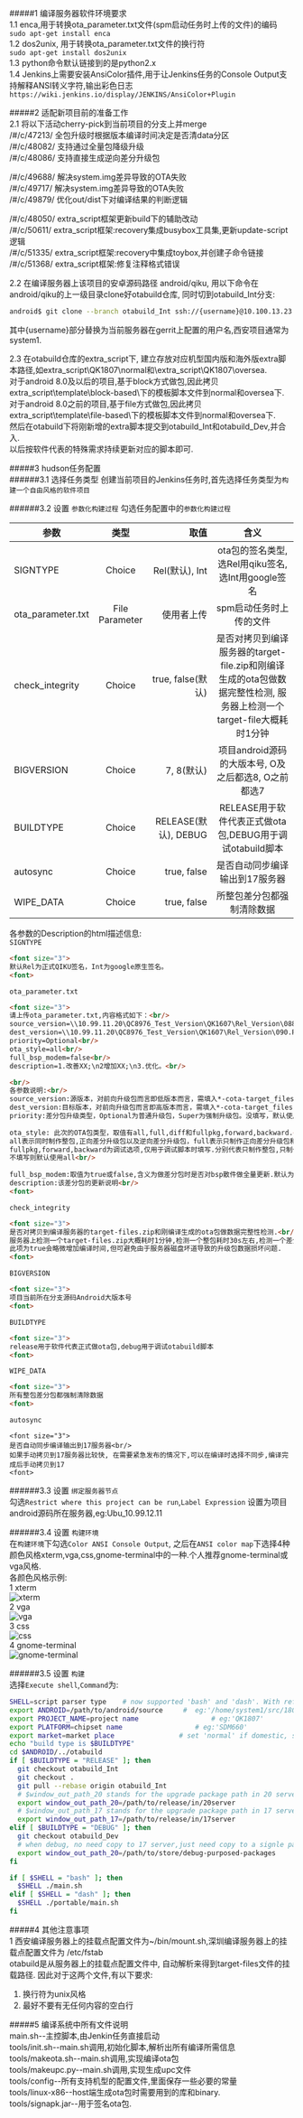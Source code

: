 #####1 编译服务器软件环境要求  
1.1 enca,用于转换ota_parameter.txt文件(spm启动任务时上传的文件)的编码  
`sudo apt-get install enca`   
1.2 dos2unix, 用于转换ota_parameter.txt文件的换行符  
`sudo apt-get install dos2unix`  
1.3 python命令默认链接到的是python2.x  
1.4 Jenkins上需要安装AnsiColor插件,用于让Jenkins任务的Console  Output支持解释ANSI转义字符,输出彩色日志  
`https://wiki.jenkins.io/display/JENKINS/AnsiColor+Plugin`

#####2 适配新项目前的准备工作  
2.1 将以下活动cherry-pick到当前项目的分支上并merge  
/#/c/47213/ 全包升级时根据版本编译时间决定是否清data分区  
/#/c/48082/ 支持通过全量包降级升级   
/#/c/48086/ 支持直接生成逆向差分升级包  

/#/c/49688/ 解决system.img差异导致的OTA失败  
/#/c/49717/ 解决system.img差异导致的OTA失败  
/#/c/49879/ 优化out/dist下对编译结果的判断逻辑  

/#/c/48050/ extra_script框架更新build下的辅助改动  
/#/c/50611/ extra_script框架:recovery集成busybox工具集,更新update-script逻辑  
/#/c/51335/ extra_script框架:recovery中集成toybox,并创建子命令链接  
/#/c/51368/ extra_script框架:修复注释格式错误  

2.2 在编译服务器上该项目的安卓源码路径 android/qiku, 用以下命令在android/qiku的上一级目录clone好otabuild仓库, 同时切到otabuild_Int分支:  
```bash
android$ git clone --branch otabuild_Int ssh://{username}@10.100.13.23:29418/android/otabuild
```
其中{username}部分替换为当前服务器在gerrit上配置的用户名,西安项目通常为system1.   

2.3  在otabuild仓库的extra_script下, 建立存放对应机型国内版和海外版extra脚本路径,如extra_script\QK1807\normal和\extra_script\QK1807\oversea.  
对于android 8.0及以后的项目,基于block方式做包,因此拷贝extra_script\template\block-based\下的模板脚本文件到normal和oversea下.  
对于android 8.0之前的项目,基于file方式做包,因此拷贝extra_script\template\file-based\下的模板脚本文件到normal和oversea下.  
然后在otabuild下将刚新增的extra脚本提交到otabuild_Int和otabuild_Dev,并合入.  
以后按软件代表的特殊需求持续更新对应的脚本即可.  

#####3 hudson任务配置  
######3.1 选择任务类型
创建当前项目的Jenkins任务时,首先选择任务类型为`构建一个自由风格的软件项目`  

######3.2 设置 `参数化构建过程`
勾选任务配置中的`参数化构建过程`    

| 参数   |      类型      |  取值 | 含义 |
|----------|:-------------:|------:|:-----:|
| SIGNTYPE | Choice | Rel(默认), Int | ota包的签名类型,选Rel用qiku签名,选Int用google签名 |
| ota_parameter.txt | File Parameter |   使用者上传 | spm启动任务时上传的文件 |
| check_integrity | Choice |  true, false(默认) | 是否对拷贝到编译服务器的target-file.zip和刚编译生成的ota包做数据完整性检测, 服务器上检测一个target-file大概耗时1分钟 |
| BIGVERSION | Choice |  7, 8(默认) | 项目android源码的大版本号, O及之后都选8, O之前都选7 |
| BUILDTYPE | Choice | RELEASE(默认), DEBUG | RELEASE用于软件代表正式做ota包,DEBUG用于调试otabuild脚本 |
| autosync | Choice | true, false | 是否自动同步编译输出到17服务器 |
| WIPE_DATA | Choice | true, false | 所整包差分包都强制清除数据 |

各参数的Description的html描述信息:  
`SIGNTYPE`
```html
<font size="3">
默认Rel为正式QIKU签名，Int为google原生签名。
<font>
```
`ota_parameter.txt`
```html
<font size="3">
请上传ota_parameter.txt,内容格式如下：<br/>
source_version=\\10.99.11.20\QC8976_Test_Version\QK1607\Rel_Version\088.PX.170825.QK1607_2017.08.25-09.29\Configurations<br/>
dest_version=\\10.99.11.20\QC8976_Test_Version\QK1607\Rel_Version\090.PX.170828.QK1607_2017.08.28-16.08\Configurations<br/>
priority=Optional<br/>
ota_style=all<br/>
full_bsp_modem=false<br/>
description=1.改善XX;\n2增加XX;\n3.优化。<br/>

<br/>
各参数说明:<br/>
source_version:源版本，对前向升级包而言即低版本而言，需填入*-cota-target_files-*.zip的全路径<br/>
dest_version:目标版本，对前向升级包而言即高版本而言，需填入*-cota-target_files-*.zip的全路径<br/>
priority:差分包升级类型，Optional为普通升级包，Super为强制升级包。没填写，默认使用Optional<br/>
  
ota_style: 此次的OTA包类型，取值有all,full,diff和fullpkg,forward,backward.<br/>
all表示同时制作整包,正向差分升级包以及逆向差分升级包，full表示只制作正向差分升级包和整包，diff表示只制作逆向差分升级包<br/>
fullpkg,forward,backward为调试选项,仅用于调试脚本时填写.分别代表只制作整包,只制作正向差分升级包,只制作逆向差分升级包<br/>
不填写则默认使用all<br/>
  
full_bsp_modem:取值为true或false,含义为做差分包时是否对bsp散件做全量更新.默认为false<br/>
description:该差分包的更新说明<br/>
<font>
```
`check_integrity`
```html
<font size="3">
是否对拷贝到编译服务器的target-files.zip和刚编译生成的ota包做数据完整性检测.<br/>
服务器上检测一个target-files.zip大概耗时1分钟,检测一个整包耗时30s左右,检测一个差分包耗时几秒.<br/>
此项为true会略微增加编译时间,但可避免由于服务器磁盘坏道导致的升级包数据损坏问题.
<font>
```
`BIGVERSION`
```html
<font size="3">
项目当前所在分支源码Android大版本号
<font>
```
`BUILDTYPE`
```html
<font size="3">
release用于软件代表正式做ota包,debug用于调试otabuild脚本
<font>
```
`WIPE_DATA`
```html
<font size="3">
所有整包差分包都强制清除数据
<font>
```
`autosync`
```http
<font size="3">
是否自动同步编译输出到17服务器<br/>
如果手动拷贝到17服务器比较快, 在需要紧急发布的情况下,可以在编译时选择不同步,编译完成后手动拷贝到17
<font>
```

######3.3 设置 `绑定服务器节点`  
勾选`Restrict where this project can be run`,`Label Expression`  设置为项目android源码所在服务器,eg:Ubu_10.99.12.11  

######3.4 设置 `构建环境`  
在`构建环境`下勾选`Color ANSI Console Output`, 之后在`ANSI color map`下选择4种颜色风格xterm,vga,css,gnome-terminal中的一种.个人推荐gnome-terminal或vga风格.  
各颜色风格示例:  
1 xterm  
![xterm](.\md_pic\xterm.PNG "xterm example")  
2 vga  
![vga](.\md_pic\vga.PNG "vga example")  
3 css  
![css](.\md_pic\css.PNG "css example")  
4 gnome-terminal  
![gnome-terminal](.\md_pic\gnome-terminal.PNG "gnome-terminal example")  

######3.5 设置 `构建`  
选择`Execute shell`,`Command`为:
```bash
SHELL=script parser type    # now supported 'bash' and 'dash'. With reference https://wiki.ubuntu.com/DashAsBinSh, dash is a lite edition of bash, it launchs faster and is posix compatible.
export ANDROID=/path/to/android/source     #  eg:'/home/system1/src/1807_lc/android/qiku'
export PROJECT_NAME=project name                  # eg:'QK1807'
export PLATFORM=chipset name                  # eg:'SDM660'
export market=market place                # set 'normal' if domestic, set 'oversea' if oversea
echo "build type is $BUILDTYPE"
cd $ANDROID/../otabuild
if [ $BUILDTYPE = "RELEASE" ]; then
  git checkout otabuild_Int
  git checkout .
  git pull --rebase origin otabuild_Int
  # $window_out_path_20 stands for the upgrade package path in 20 server
  export window_out_path_20=/path/to/release/in/20server
  # $window_out_path_17 stands for the upgrade package path in 17 server
  export window_out_path_17=/path/to/release/in/17server
elif [ $BUILDTYPE = "DEBUG" ]; then
  git checkout otabuild_Dev
  # when debug, no need copy to 17 server,just need copy to a signle path for we debug.
  export window_out_path_20=/path/to/store/debug-purposed-packages
fi

if [ $SHELL = "bash" ]; then
  $SHELL ./main.sh
elif [ $SHELL = "dash" ]; then
  $SHELL ./portable/main.sh
fi
```

#####4 其他注意事项  
1 西安编译服务器上的挂载点配置文件为~/bin/mount.sh,深圳编译服务器上的挂载点配置文件为 /etc/fstab  
otabuild是从服务器上的挂载点配置文件中, 自动解析来得到target-files文件的挂载路径.   因此对于这两个文件,有以下要求:  
1.  换行符为unix风格  
2. 最好不要有无任何内容的空白行  

#####5 编译系统中所有文件说明  
main.sh--主控脚本,由Jenkin任务直接启动  
tools/init.sh--main.sh调用,初始化脚本,解析出所有编译所需信息  
tools/makeota.sh--main.sh调用,实现编译ota包  
tools/makeupc.py--main.sh调用,实现生成upc文件  
tools/config--所有支持机型的配置文件,里面保存一些必要的常量  
tools/linux-x86--host端生成ota包时需要用到的库和binary.  
tools/signapk.jar--用于签名ota包.  





